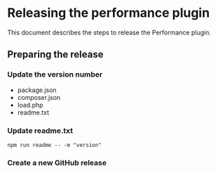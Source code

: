 # Releasing the performance plugin

This document describes the steps to release the Performance plugin.

## Preparing the release

### Update the version number

- package.json
- composer.json
- load.php
- readme.txt

### Update readme.txt

`npm run readme -- -m "version"`

### Create a new GitHub release
